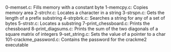 0-memset.c: Fills memory with a constant byte
1-memcpy.c: Copies memory area
2-strchr.c: Locates a character in a string
3-strspn.c: Gets the length of a prefix substring
4-strpbrk.c: Searches a string for any of a set of bytes
5-strstr.c: Locates a substring
7-print_chessboard.c: Prints the chessboard
8-print_diagsums.c: Prints the sum of the two diagonals of a square matrix of integers
9-set_string.c: Sets the value of a pointer to a char
101-crackme_password.c: Contains the password for the crackme2 executable
